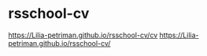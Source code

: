 # rsschool-cv
https://Lilia-petriman.github.io/rsschool-cv/cv
https://Lilia-petriman.github.io/rsschool-cv/
